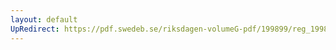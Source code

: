```yaml
---
layout: default
UpRedirect: https://pdf.swedeb.se/riksdagen-volumeG-pdf/199899/reg_199899/reg_199899_0349.pdf
---
```


